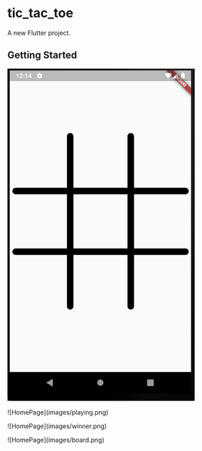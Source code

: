 # tic_tac_toe

A new Flutter project.

## Getting Started

![HomePage](images/board.png)
<p></p>
![HomePage](images/playing.png)
<p></p>
![HomePage](images/winner.png)
<p></p>
![HomePage](images/board.png)
